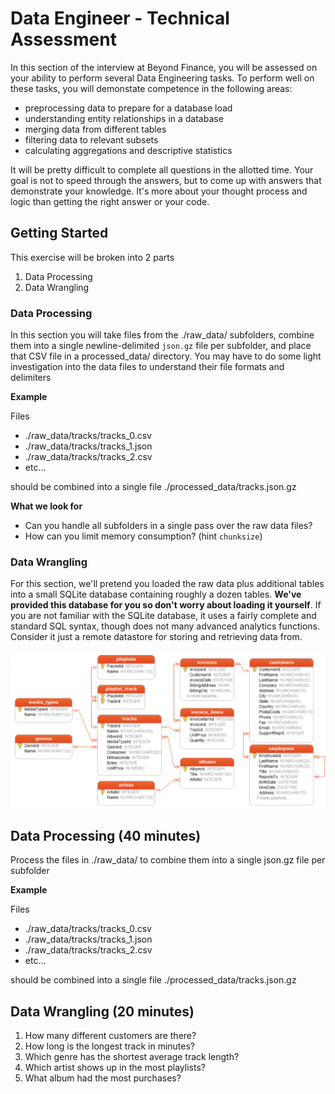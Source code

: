 # Data Engineer - Technical Assessment

In this section of the interview at Beyond Finance, you will be assessed on your ability to perform several Data Engineering tasks. To perform well on these tasks, you will demonstate competence in the following areas:

* preprocessing data to prepare for a database load
* understanding entity relationships in a database
* merging data from different tables
* filtering data to relevant subsets
* calculating aggregations and descriptive statistics

It will be pretty difficult to complete all questions in the allotted time. Your goal is not to speed through the answers, but to come up with answers that demonstrate your knowledge. It's more about your thought process and logic than getting the right answer or your code.


## Getting Started

This exercise will be broken into 2 parts
1. Data Processing
2. Data Wrangling

### Data Processing
In this section you will take files from the ./raw_data/ subfolders, combine them into a single newline-delimited `json.gz` file per subfolder, and place that CSV file in a processed_data/ directory. You may have to do some light investigation into the data files to understand their file formats and delimiters

**Example**

Files
- ./raw_data/tracks/tracks_0.csv
- ./raw_data/tracks/tracks_1.json
- ./raw_data/tracks/tracks_2.csv
- etc... 

should be combined into a single file ./processed_data/tracks.json.gz

**What we look for**

- Can you handle all subfolders in a single pass over the raw data files?
- How can you limit memory consumption? (hint `chunksize`)

### Data Wrangling
For this section, we'll pretend you loaded the raw data plus additional tables into a small SQLite database containing roughly a dozen tables. **We've provided this database for you so don't worry about loading it yourself**. If you are not familiar with the SQLite database, it uses a fairly complete and standard SQL syntax, though does not many advanced analytics functions. Consider it just a remote datastore for storing and retrieving data from. 

![](db-diagram.png)

## Data Processing (40 minutes)
Process the files in ./raw_data/ to combine them into a single json.gz file per subfolder

**Example**

Files
- ./raw_data/tracks/tracks_0.csv
- ./raw_data/tracks/tracks_1.json
- ./raw_data/tracks/tracks_2.csv
- etc... 

should be combined into a single file ./processed_data/tracks.json.gz

## Data Wrangling (20 minutes)

1. How many different customers are there?
2. How long is the longest track in minutes?
3. Which genre has the shortest average track length?
4. Which artist shows up in the most playlists?
5. What album had the most purchases?
